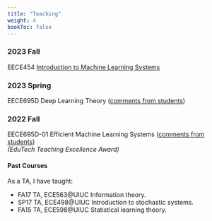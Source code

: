 ```yaml
---
title: "Teaching"
weight: 4
bookToc: false
---
```




### **2023 Fall**
EECE454 [Introduction to Machine Learning Systems](/docs/teaching/fall23ml)

### **2023 Spring**
EECE695D Deep Learning Theory ([comments from students](/docs/teaching/comments/_dlt_2023))  

### **2022 Fall**
EECE695D-01 Efficient Machine Learning Systems ([comments from students](/docs/teaching/comments/_effml_2022))  
_(EduTech Teaching Excellence Award)_  


#### Past Courses
As a TA, I have taught:
- FA17 TA, ECE563@UIUC Information theory.
- SP17 TA, ECE498@UIUC Introduction to stochastic systems.
- FA15 TA, ECE598@UIUC Statistical learning theory.